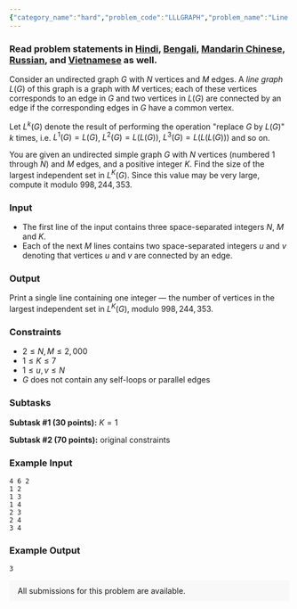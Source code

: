 ```yaml
---
{"category_name":"hard","problem_code":"LLLGRAPH","problem_name":"Line Line Line Graph","problemComponents":{"constraints":"","constraintsState":false,"subtasks":"","subtasksState":false,"inputFormat":"","inputFormatState":false,"outputFormat":"","outputFormatState":false,"sampleTestCases":{"0":{"id":1,"input":"4 6 2\r\n1 2\r\n1 3\r\n1 4\r\n2 3\r\n2 4\r\n3 4","output":3,"explanation":"","isDeleted":false}}},"video_editorial_url":"","languages_supported":{"0":"CPP14","1":"C","2":"JAVA","3":"PYTH 3.6","4":"CPP17","5":"PYTH","6":"PYP3","7":"CS2","8":"ADA","9":"PYPY","10":"TEXT","11":"PAS fpc","12":"NODEJS","13":"RUBY","14":"PHP","15":"GO","16":"HASK","17":"TCL","18":"PERL","19":"SCALA","20":"LUA","21":"kotlin","22":"BASH","23":"JS","24":"LISP sbcl","25":"rust","26":"PAS gpc","27":"BF","28":"CLOJ","29":"R","30":"D","31":"CAML","32":"FORT","33":"ASM","34":"swift","35":"FS","36":"WSPC","37":"LISP clisp","38":"SQL","39":"SCM guile","40":"PERL6","41":"ERL","42":"CLPS","43":"ICK","44":"NICE","45":"PRLG","46":"ICON","47":"COB","48":"SCM chicken","49":"PIKE","50":"SCM qobi","51":"ST","52":"NEM"},"max_timelimit":1,"source_sizelimit":50000,"problem_author":"gainullinildar","problem_tester":null,"date_added":"8-03-2020","tags":{"0":"april20","1":"gainullinildar","2":"hard","3":"matching","4":"observation","5":"taran_1407"},"problem_difficulty_level":"Hard","best_tag":"","editorial_url":"https://discuss.codechef.com/problems/LLLGRAPH","time":{"view_start_date":1586779202,"submit_start_date":1586779202,"visible_start_date":1586779202,"end_date":1735669800},"is_direct_submittable":false,"problemDiscussURL":"https://discuss.codechef.com/search?q=LLLGRAPH","is_proctored":false,"visitedContests":{},"layout":"problem"}
---
```

### Read problem statements in [Hindi](https://www.codechef.com/download/translated/APRIL20/hindi/LLLGRAPH.pdf), [Bengali](https://www.codechef.com/download/translated/APRIL20/bengali/LLLGRAPH.pdf), [Mandarin Chinese](https://www.codechef.com/download/translated/APRIL20/mandarin/LLLGRAPH.pdf), [Russian](https://www.codechef.com/download/translated/APRIL20/russian/LLLGRAPH.pdf), and [Vietnamese](https://www.codechef.com/download/translated/APRIL20/vietnamese/LLLGRAPH.pdf) as well.

Consider an undirected graph $G$ with $N$ vertices and $M$ edges. A *line graph* $L(G)$ of this graph is a graph with $M$ vertices; each of these vertices corresponds to an edge in $G$ and two vertices in $L(G)$ are connected by an edge if the corresponding edges in $G$ have a common vertex.

Let $L^k(G)$ denote the result of performing the operation "replace $G$ by $L(G)$" $k$ times, i.e. $L^1(G) = L(G)$, $L^2(G) = L(L(G))$, $L^3(G)=L(L(L(G)))$ and so on.

You are given an undirected simple graph $G$ with $N$ vertices (numbered $1$ through $N$) and $M$ edges, and a positive integer $K$. Find the size of the largest independent set in $L^K(G)$. Since this value may be very large, compute it modulo $998,244,353$.

### Input
- The first line of the input contains three space-separated integers $N$, $M$ and $K$.
- Each of the next $M$ lines contains two space-separated integers $u$ and $v$ denoting that vertices $u$ and $v$ are connected by an edge.

### Output
Print a single line containing one integer ― the number of vertices in the largest independent set in $L^K(G)$, modulo $998,244,353$.

### Constraints
- $2 \le N, M \le 2,000$
- $1 \le K \le 7$
- $1 \le u, v \le N$
- $G$ does not contain any self-loops or parallel edges

### Subtasks
**Subtask #1 (30 points):** $K = 1$

**Subtask #2 (70 points):** original constraints

### Example Input

```
4 6 2
1 2
1 3
1 4
2 3
2 4
3 4
```

### Example Output
```
3
```

<aside style='background: #f8f8f8;padding: 10px 15px;'><div>All submissions for this problem are available.</div></aside>